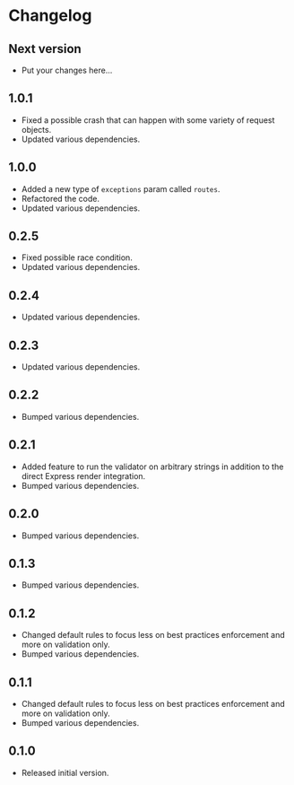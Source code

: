 # Changelog

## Next version

- Put your changes here...

## 1.0.1

- Fixed a possible crash that can happen with some variety of request objects.
- Updated various dependencies.

## 1.0.0

- Added a new type of `exceptions` param called `routes`.
- Refactored the code.
- Updated various dependencies.

## 0.2.5

- Fixed possible race condition.
- Updated various dependencies.

## 0.2.4

- Updated various dependencies.

## 0.2.3

- Updated various dependencies.

## 0.2.2

- Bumped various dependencies.

## 0.2.1

- Added feature to run the validator on arbitrary strings in addition to the direct Express render integration.
- Bumped various dependencies.

## 0.2.0

- Bumped various dependencies.

## 0.1.3

- Bumped various dependencies.

## 0.1.2

- Changed default rules to focus less on best practices enforcement and more on validation only.
- Bumped various dependencies.

## 0.1.1

- Changed default rules to focus less on best practices enforcement and more on validation only.
- Bumped various dependencies.

## 0.1.0

- Released initial version.
